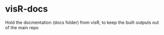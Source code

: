 # visR-docs
Hold the docmentation (docs folder) from visR, to keep the built outputs out of the main repo
